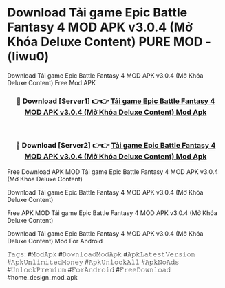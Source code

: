 # Download Tải game Epic Battle Fantasy 4 MOD APK v3.0.4 (Mở Khóa Deluxe Content) PURE MOD - (liwu0)
Download Tải game Epic Battle Fantasy 4 MOD APK v3.0.4 (Mở Khóa Deluxe Content) Free Mod APK

<div align="center">
<h3>🔴 Download [Server1] 👉👉 <a href="https://apk-comot.site?title=Tải_game_Epic_Battle_Fantasy_4_MOD_APK_v3.0.4_(Mở_Khóa_Deluxe_Content)">Tải game Epic Battle Fantasy 4 MOD APK v3.0.4 (Mở Khóa Deluxe Content) Mod Apk</a></h3><br>

<h3>🔴 Download [Server2] 👉👉 <a href="https://apk-comot.site?title=Tải_game_Epic_Battle_Fantasy_4_MOD_APK_v3.0.4_(Mở_Khóa_Deluxe_Content)">Tải game Epic Battle Fantasy 4 MOD APK v3.0.4 (Mở Khóa Deluxe Content) Mod Apk</a></h3>
</div>


Free Download APK MOD Tải game Epic Battle Fantasy 4 MOD APK v3.0.4 (Mở Khóa Deluxe Content)

Download Tải game Epic Battle Fantasy 4 MOD APK v3.0.4 (Mở Khóa Deluxe Content) 

Free APK MOD Tải game Epic Battle Fantasy 4 MOD APK v3.0.4 (Mở Khóa Deluxe Content) 

Download Tải game Epic Battle Fantasy 4 MOD APK v3.0.4 (Mở Khóa Deluxe Content) Mod For Android

𝚃𝚊𝚐𝚜: #𝙼𝚘𝚍𝙰𝚙𝚔 #𝙳𝚘𝚠𝚗𝚕𝚘𝚊𝚍𝙼𝚘𝚍𝙰𝚙𝚔 #𝙰𝚙𝚔𝙻𝚊𝚝𝚎𝚜𝚝𝚅𝚎𝚛𝚜𝚒𝚘𝚗 #𝙰𝚙𝚔𝚄𝚗𝚕𝚒𝚖𝚒𝚝𝚎𝚍𝙼𝚘𝚗𝚎𝚢 #𝙰𝚙𝚔𝚄𝚗𝚕𝚘𝚌𝚔𝙰𝚕𝚕 #𝙰𝚙𝚔𝙽𝚘𝙰𝚍𝚜 #𝚄𝚗𝚕𝚘𝚌𝚔𝙿𝚛𝚎𝚖𝚒𝚞𝚖 #𝙵𝚘𝚛𝙰𝚗𝚍𝚛𝚘𝚒𝚍 #𝙵𝚛𝚎𝚎𝙳𝚘𝚠𝚗𝚕𝚘𝚊𝚍 #home_design_mod_apk